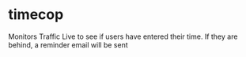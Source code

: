 timecop
=======

Monitors Traffic Live to see if users have entered their time. If they are behind, a reminder email will be sent